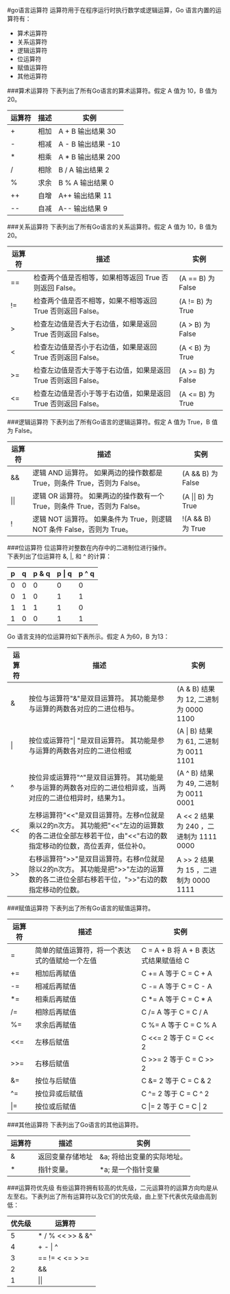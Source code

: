 #go语言运算符
运算符用于在程序运行时执行数学或逻辑运算，Go 语言内置的运算符有：

+ 算术运算符
+ 关系运算符
+ 逻辑运算符
+ 位运算符
+ 赋值运算符
+ 其他运算符

###算术运算符
下表列出了所有Go语言的算术运算符。假定 A 值为 10，B 值为 20。

运算符|描述|实例
-|-|-
+|相加|A + B 输出结果 30
-|相减|A - B 输出结果 -10
*|相乘|A * B 输出结果 200
/|相除|B / A 输出结果 2
%|求余|B % A 输出结果 0
++|自增|A++ 输出结果 11
--|自减|A-- 输出结果 9
###关系运算符
下表列出了所有Go语言的关系运算符。假定 A 值为 10，B 值为 20。

运算符|	描述	|实例
-|-|-
==	|检查两个值是否相等，如果相等返回 True 否则返回 False。	|(A == B) 为 False
!=	|检查两个值是否不相等，如果不相等返回 True 否则返回 False。|	(A != B) 为 True
>	|检查左边值是否大于右边值，如果是返回 True 否则返回 False。|	(A > B) 为 False
<	|检查左边值是否小于右边值，如果是返回 True 否则返回 False。|	(A < B) 为 True
>=	|检查左边值是否大于等于右边值，如果是返回 True 否则返回 False。|	(A >= B) 为 False
<=	|检查左边值是否小于等于右边值，如果是返回 True 否则返回 False。|	(A <= B) 为 True
###逻辑运算符
下表列出了所有Go语言的逻辑运算符。假定 A 值为 True，B 值为 False。

运算符|	描述	|实例
-|-|-
&&	|逻辑 AND 运算符。 如果两边的操作数都是 True，则条件 True，否则为 False。	|(A && B) 为 False
&#124;&#124;	|逻辑 OR 运算符。 如果两边的操作数有一个 True，则条件 True，否则为 False。	|(A &#124;&#124; B) 为 True
!	|逻辑 NOT 运算符。 如果条件为 True，则逻辑 NOT 条件 False，否则为 True。	|!(A && B) 为 True
###位运算符
位运算符对整数在内存中的二进制位进行操作。  
下表列出了位运算符 &, |, 和 ^ 的计算：

p|q|p & q|p &#124; q|p ^ q
-|-|-|-|-
0|0|0|0|0
0|1|0|1|1
1|1|1|1|0
1|0|0|1|1
Go 语言支持的位运算符如下表所示。假定 A 为60，B 为13：

运算符	|描述	|实例
-|-|-
&	|按位与运算符"&"是双目运算符。 其功能是参与运算的两数各对应的二进位相与。	|(A & B) 结果为 12, 二进制为 0000 1100
&#124; 	|按位或运算符"&#124; "是双目运算符。 其功能是参与运算的两数各对应的二进位相或	|(A &#124;  B) 结果为 61, 二进制为 0011 1101
^	|按位异或运算符"^"是双目运算符。 其功能是参与运算的两数各对应的二进位相异或，当两对应的二进位相异时，结果为1。	|(A ^ B) 结果为 49, 二进制为 0011 0001
<<	|左移运算符"<<"是双目运算符。左移n位就是乘以2的n次方。 其功能把"<<"左边的运算数的各二进位全部左移若干位，由"<<"右边的数指定移动的位数，高位丢弃，低位补0。	|A << 2 结果为 240 ，二进制为 1111 0000
>>	|右移运算符">>"是双目运算符。右移n位就是除以2的n次方。 其功能是把">>"左边的运算数的各二进位全部右移若干位，">>"右边的数指定移动的位数。	|A >> 2 结果为 15 ，二进制为 0000 1111
###赋值运算符
下表列出了所有Go语言的赋值运算符。

运算符|	描述|	实例
-|-|-
=	|简单的赋值运算符，将一个表达式的值赋给一个左值	|C = A + B 将 A + B 表达式结果赋值给 C
+=	|相加后再赋值	|C += A 等于 C = C + A
-=	|相减后再赋值|	C -= A 等于 C = C - A
*=	|相乘后再赋值	|C *= A 等于 C = C * A
/=	|相除后再赋值	|C /= A 等于 C = C / A
%=	|求余后再赋值	|C %= A 等于 C = C % A
<<=	|左移后赋值	|C <<= 2 等于 C = C << 2
>>=	|右移后赋值	|C >>= 2 等于 C = C >> 2
&=	|按位与后赋值	|C &= 2 等于 C = C & 2
^=	|按位异或后赋值|	C ^= 2 等于 C = C ^ 2
&#124;=	|按位或后赋值|	C &#124;= 2 等于 C = C &#124; 2
###其他运算符
下表列出了Go语言的其他运算符。

运算符	|描述	|实例
-|-|-
&	|返回变量存储地址	|&a; 将给出变量的实际地址。
*	|指针变量。	|*a; 是一个指针变量
###运算符优先级
有些运算符拥有较高的优先级，二元运算符的运算方向均是从左至右。下表列出了所有运算符以及它们的优先级，由上至下代表优先级由高到低：

优先级	|运算符
-|-
5	|* / % << >> & &^
4	|+ - &#124; ^
3	|== != < <= > >=
2	|&&
1	|&#124;&#124;